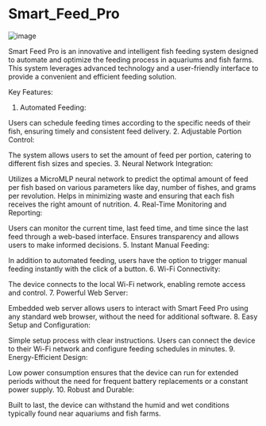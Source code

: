 # Smart_Feed_Pro


![image](https://github.com/abby1712/Smart_Feed_Pro/assets/72368959/ba16d3f7-9cd3-4e98-b4e0-e50931e09c5e)

Smart Feed Pro is an innovative and intelligent fish feeding system designed to automate and optimize the feeding process in aquariums and fish farms. This system leverages advanced technology and a user-friendly interface to provide a convenient and efficient feeding solution.

Key Features:
1. Automated Feeding:

Users can schedule feeding times according to the specific needs of their fish, ensuring timely and consistent feed delivery.
2. Adjustable Portion Control:

The system allows users to set the amount of feed per portion, catering to different fish sizes and species.
3. Neural Network Integration:

Utilizes a MicroMLP neural network to predict the optimal amount of feed per fish based on various parameters like day, number of fishes, and grams per revolution.
Helps in minimizing waste and ensuring that each fish receives the right amount of nutrition.
4. Real-Time Monitoring and Reporting:

Users can monitor the current time, last feed time, and time since the last feed through a web-based interface.
Ensures transparency and allows users to make informed decisions.
5. Instant Manual Feeding:

In addition to automated feeding, users have the option to trigger manual feeding instantly with the click of a button.
6. Wi-Fi Connectivity:

The device connects to the local Wi-Fi network, enabling remote access and control.
7. Powerful Web Server:

Embedded web server allows users to interact with Smart Feed Pro using any standard web browser, without the need for additional software.
8. Easy Setup and Configuration:

Simple setup process with clear instructions. Users can connect the device to their Wi-Fi network and configure feeding schedules in minutes.
9. Energy-Efficient Design:

Low power consumption ensures that the device can run for extended periods without the need for frequent battery replacements or a constant power supply.
10. Robust and Durable:

Built to last, the device can withstand the humid and wet conditions typically found near aquariums and fish farms.

